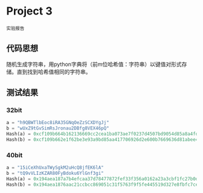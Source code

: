 # Project 3

`实验报告`

## 代码思想

随机生成字符串，用python字典将（前m位哈希值：字符串）以键值对形式存储。直到找到哈希值相同的字符串。

## 测试结果

### 32bit

```python
a = "h9QBWTlbEoc8iRA35GNqOeZzSCXDYgJj"
b = "wUxZ9tGvSimRsJronau2DBfg8VEX46pQ"
Hash(a) = 0xcf109b664b162136669cc2cea1ba073ae7f0237d4507bd9054d85a8a4fd54e38
Hash(b) = 0xcf109b662e1f62be3e93a9bd85aa417706926d2e600b7669636d81abee414be0
```

### 40bit

```python
a = "15iCeXhUxaTWySgkM2uHcQ8jfEK6lA"
b = "tQ9vVLIzKZAR80FyBdoku6YlGnf3gi"
Hash(a) = 0x194aea187a7b4efcaa37d78477872fef33f356a0162a23a3cbf1fc27b0d0b369
Hash(b) = 0x194aea1876aac21ccbcc869051c31f5763f9f5fe445519d327e8fbfc7ce0f94f
```

